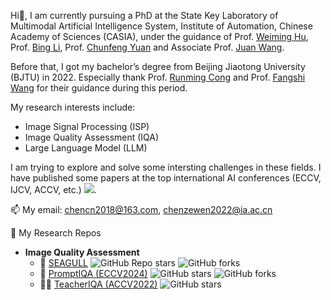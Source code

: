 
Hi👋, I am currently pursuing a PhD at the State Key Laboratory of Multimodal Artificial Intelligence System, Institute of Automation, Chinese Academy of Sciences (CASIA), under the guidance of Prof. [Weiming Hu](https://people.ucas.ac.cn/~huweiming), Prof. [Bing Li](https://people.ucas.edu.cn/~bingli), Prof. [Chunfeng Yuan](https://people.ucas.ac.cn/~yuanchunfeng) and Associate Prof. [Juan Wang](https://people.ucas.ac.cn/~wangjuan).

Before that, I got my bachelor’s degree from Beijing Jiaotong University (BJTU) in 2022. Especially thank Prof. [Runming Cong](https://rmcong.github.io/MVPLab.html) and Prof. [Fangshi Wang](https://faculty.bjtu.edu.cn/rjxy/773.html) for their guidance during this period.

My research interests include:

- Image Signal Processing (ISP)
- Image Quality Assessment (IQA)
- Large Language Model (LLM)

I am trying to explore and solve some intersting challenges in these fields. I have published some papers at the top international AI conferences (ECCV, IJCV, ACCV, etc.) <a href='https://scholar.google.com/citations?user=ozllxV4AAAAJ'><img src="https://img.shields.io/endpoint?url={{ url | url_encode }}&logo=Google%20Scholar&labelColor=f6f6f6&color=9cf&style=flat&label=citations"></a>.

📫 My email: chencn2018@163.com, chenzewen2022@ia.ac.cn

🏁 My Research Repos
- **Image Quality Assessment**
  - 🚀 [SEAGULL](https://github.com/chencn2020/Seagull)  ![GitHub Repo stars](https://img.shields.io/github/stars/chencn2020/Seagull?style=social)  ![GitHub forks](https://img.shields.io/github/forks/chencn2020/Seagull?style=social)
  - 🧭 [PromptIQA (ECCV2024)](https://github.com/chencn2020/PromptIQA) ![GitHub stars](https://img.shields.io/github/stars/chencn2020/PromptIQA?style=social) ![GitHub forks](https://img.shields.io/github/forks/chencn2020/PromptIQA?style=social)
  - 🧑‍🏫 [TeacherIQA (ACCV2022)](https://github.com/chencn2020/TeacherIQA) ![GitHub stars](https://img.shields.io/github/stars/chencn2020/TeacherIQA?style=social) 

